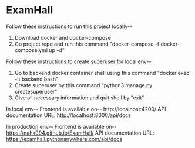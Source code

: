 # ExamHall

Follow these instructions to run this project locally--
1. Download docker and docker-compose
2. Go project repo and run this command "docker-compose -f docker-compose.yml up -d"


Follow these instructions to create superuser for local env--
1. Go to backend docker container shell using this command "docker exec -it backend bash"
2. Create superuser by this command "python3 manage.py createsuperuser"
3. Give all necessary information and quit shell by "exit"


In local env--
Frontend is available on-- http://localhost:4200/
API documentation URL: http://localhost:8000/api/docs


In production env--
Frontend is available on-- https://nahk994.github.io/ExamHall/
API documentation URL: https://examhall.pythonanywhere.com/api/docs
